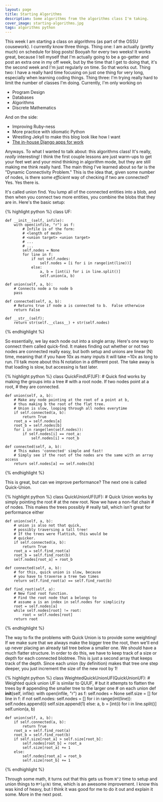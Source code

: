 ```yaml
---
layout: page
title: Starting Algorithms
description: Some algorithms from the algorithms class I'm taking.
cover_image: starting-algorithms.jpg
tags: algorithms python
---
```


This week I am starting a class on algorithms (as part of the OSSU cousework).  I currently know three things.  Thing one: I am actually (pretty much) on schedule for blog posts!  Booyah for every two weeks!  It works great, because I tell myself that I'm actually going to be a go-getter and post an extra one in my off week, but by the time that I get to doing that, it's the second week and I'm just regularly on time.  So that works out.  Thing two: I have a really hard time focusing on just one thing for very long, especially when learning coding things.  Thing three: I'm trying really hard to limit the number of classes I'm doing.  Currently, I'm only working on

 * Program Design
 * Databases
 * Algorithms
 * Discrete Mathematics

And on the side:

 * Improving Ruby-ness
 * More practice with idiomatic Python
 * Wrestling Jekyll to make this blog look like how I want
 * [The in-house Django apps for work](https://github.com/rpalo/pq-portal)

Anyways.  To what I wanted to talk about: this algorithms class!  It's really, _really_ interesting!  I think the first couple lessons are just warm-ups to get your feet wet and your mind thinking in algorithm mode, but they are still making me think really hard.  The main thing I've learned about so far is the "Dynamic Connectivity Problem."  This is the idea that, given some number of nodes, is there some _efficient_ way of checking if two are connected?  Yes.  Yes there is.

It's called union find.  You lump all of the connected entities into a blob, and then when you connect two more entities, you combine the blobs that they are in.  Here's the basic setup:

{% highlight python %}
class UF:

    def __init__(self, infile):
        with open(infile, "r") as f:
            # Infile is of the form:
            # <length of mesh>
            # <union target> <union target>
            # ...
            # ...
            self.nodes = None
            for line in f:
                if not self.nodes:
                    self.nodes = [i for i in range(int(line))]
                else:
                    a, b = [int(i) for i in line.split()]
                    self.union(a, b)

    def union(self, a, b):
    	# Connects node a to node b
        pass

    def connected(self, a, b):
    	# Returns true if node a is connected to b.  False otherwise
        return False

    def __str__(self):
        return str(self.__class__) + str(self.nodes)

{% endhighlight %}

So essentially, we lay each node out into a single array.  Here's one way to connect them called quick-find.  It makes finding out whether or not two nodes are connected really easy, but both setup and unions are linear (N) time, meaning that if you have 10x as many inputs it will take ~10x as long to run.  I'll talk more about this N notation in a different post.  The take away is that loading is slow, but accessing is fast later.

{% highlight python %}
class QuickFindUF(UF):
    # Quick find works by making the groups into a tree
    # with a root node.  If two nodes point at a root,
    # they are connected.

    def union(self, a, b):
        # Make any node pointing at the root of a point at b,
        # thus making b the root of the flat tree.
        # Union is slow, looping through all nodes everytime
        if self.connected(a, b):
            return True
        root_a = self.nodes[a]
        root_b = self.nodes[b]
        for i in range(len(self.nodes)):
            if self.nodes[i] == root_a:
                self.nodes[i] = root_b

    def connected(self, a, b):
        # This makes 'connected' simple and fast!
        # Simply see if the root of the nodes are the same with an array access
        return self.nodes[a] == self.nodes[b]

{% endhighlight %}

This is great, but can we improve performance?  The next one is called Quick-Union.

{% highlight python %}
class QuickUnionUF(UF):
    # Quick Union works by simply pointing the root
    # at the new root.  Now we have a non-flat chain
    # of nodes.  This makes the trees possibly
    # really tall, which isn't great for performance either

    def union(self, a, b):
        # union is also not that quick,
        # possibly traversing a tall tree!
        # If the trees were flattish, this would be
        # quicker.
        if self.connected(a, b):
            return True
        root_a = self.find_root(a)
        root_b = self.find_root(b)
        self.nodes[root_a] = root_b

    def connected(self, a, b):
        # for this, quick union is slow, because
        # you have to traverse a tree two times
        return self.find_root(a) == self.find_root(b)

    def find_root(self, a):
    	# New find root function.
        # Find the root node that a belongs to
        # assume a is an index in self.nodes for simplicity
        root = self.nodes[a]
        while self.nodes[root] != root:
            root = self.nodes[root]
        return root

{% endhighlight %}

The way to fix the problems with Quick Union is to provide some weighting!  If we make sure that we always make the bigger tree the root, then we'll end up never placing an already tall tree below a smaller one.  We should have a much flatter structure.  In order to do this, we have to keep track of a size or depth for each connected blobtree.  This is just a second array that keeps track of the depth.  Since each union (by definition) makes that tree one step deeper, you just increment the size of the new root by 1!

{% highlight python %}
class WeightedQuickUnionUF(QuickUnionUF):
    # Weighted quick union UF is similar to QUUF,
    # but it attempts to flatten the trees by
    # appending the smaller tree to the larger one
    # on each union
    def __init__(self, infile):
        with open(infile, "r") as f:
            self.nodes = None
            self.size = []
            for line in f:
                if not self.nodes:
                    self.nodes = []
                    for i in range(int(line)):
                        self.nodes.append(i)
                        self.size.append(1)
                else:
                    a, b = [int(i) for i in line.split()]
                    self.union(a, b)

    def union(self, a, b):
        if self.connected(a, b):
            return True
        root_a = self.find_root(a)
        root_b = self.find_root(b)
        if self.size[root_a] > self.size[root_b]:
            self.nodes[root_b] = root_a
            self.size[root_a] += 1
        else:
            self.nodes[root_a] = root_b
            self.size[root_b] += 1
{% endhighlight %}

Through some math, it turns out that this gets us from `N^2` time to setup and union things to `M*lg(N)` time, which is an awesome improvement.  I know this was kind of heavy, but I think it was good for me to do it out and explain it some.  More in the next post.
